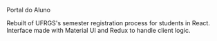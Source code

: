 Portal do Aluno

Rebuilt of UFRGS's semester registration process for students in React. Interface made with Material UI and Redux to handle client logic.

